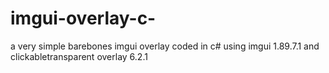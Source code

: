 # imgui-overlay-c-
a very simple barebones imgui overlay coded in c# using imgui 1.89.7.1 and clickabletransparent overlay 6.2.1
